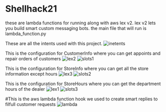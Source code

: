 # Shellhack21
these are lambda functions for running along with aws lex v2. lex v2 lets you build smart custom messaging bots. the main file that will run is lambda_function.py

These are all the intents used with this project.
![inetents](https://user-images.githubusercontent.com/64227638/134813940-6126cc57-1ca2-4da4-a05e-ffd725ecc724.JPG)

This is the configuration for CustomerInfo where you can get appoints and repair orders of customers
![lex2](https://user-images.githubusercontent.com/64227638/134813967-7c18fdf5-2312-4eb0-bbe1-24ca1767fd0c.JPG)
![slots1](https://user-images.githubusercontent.com/64227638/134813969-ed824741-0fd3-4b09-abc8-913a64c34144.JPG)

This is the configuration for StoreInfo where you can get all the store information except hours
![lex3](https://user-images.githubusercontent.com/64227638/134813968-5a2d81c1-b768-404f-942e-496a32b25b6b.JPG)
![slots2](https://user-images.githubusercontent.com/64227638/134814271-a927cbc9-b063-42a4-ad69-6cb573844604.JPG)

This is the configuration for StoreHours where you can get the department hours of the dealer
![lex1](https://user-images.githubusercontent.com/64227638/134813973-9d5134e4-8e4a-4844-a927-8de81a41975f.JPG)
![slots3](https://user-images.githubusercontent.com/64227638/134813971-a4a86ce2-08b5-4707-a9df-cc312190d4f0.JPG)

#This is the aws lambda function hook we used to create smart replies to filfull customer requests
![lambda](https://user-images.githubusercontent.com/64227638/134813972-a8bb5315-d159-469b-be47-96636d13b133.JPG)

